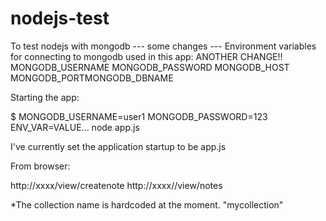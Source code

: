 # nodejs-test
To test nodejs with mongodb
--- some changes ---
Environment variables for connecting to mongodb used in this app:
ANOTHER CHANGE!!
MONGODB_USERNAME 
MONGODB_PASSWORD
MONGODB_HOST
MONGODB_PORTMONGODB_DBNAME

Starting the app:

$ MONGODB_USERNAME=user1 MONGODB_PASSWORD=123 ENV_VAR=VALUE...  node app.js

I've currently set the application startup to be app.js

From browser:

http://xxxx/view/createnote
http://xxxx//view/notes

*The collection name is hardcoded at the moment. "mycollection"
